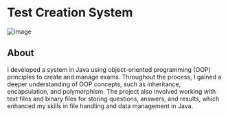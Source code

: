 # Test Creation System
![image](https://github.com/user-attachments/assets/2353943f-aa6c-4ba1-9dbc-d2b6c37e31d0)

## About
I developed a system in Java using object-oriented programming (OOP) principles to create and manage exams. Throughout the process, I gained a deeper understanding of OOP concepts, such as inheritance, encapsulation, and polymorphism. The project also involved working with text files and binary files for storing questions, answers, and results, which enhanced my skills in file handling and data management in Java.
